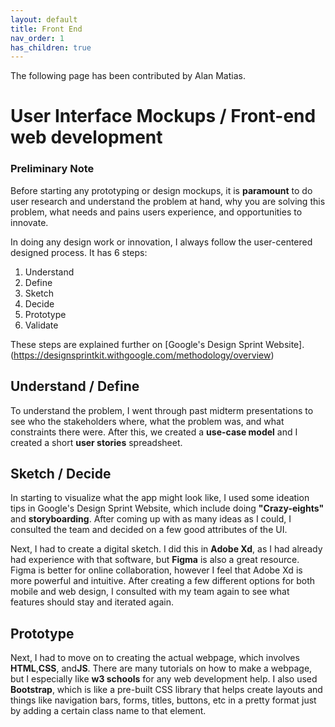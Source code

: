 ```yaml
---
layout: default
title: Front End
nav_order: 1
has_children: true
---
```


The following page has been contributed by Alan Matias.

# User Interface Mockups / Front-end web development

### Preliminary Note

Before starting any prototyping or design mockups, it is **paramount** to do user research
and understand the problem at hand, why you are solving this problem, what needs and pains users experience, and 
opportunities to innovate. 

In doing any design work or innovation, I always follow the user-centered designed process. It has 6 steps:

1. Understand
2. Define
3. Sketch
4. Decide
5. Prototype
6. Validate

These steps are explained further on [Google's Design Sprint Website]. (https://designsprintkit.withgoogle.com/methodology/overview)


## Understand / Define
To understand the problem, I went through past midterm presentations to see who the stakeholders where, what the 
problem was, and what constraints there were. After this, we created a **use-case model** and I created a short 
**user stories** spreadsheet.

## Sketch / Decide
In starting to visualize what the app might look like, I used some ideation tips in Google's Design Sprint Website,
which include doing **"Crazy-eights"** and **storyboarding**. After coming up with as many ideas as I could, I consulted
the team and decided on a few good attributes of the UI. 

Next, I had to create a digital sketch. I did this in **Adobe Xd**, as I had already had experience with that software,
but **Figma** is also a great resource. Figma is better for online collaboration, however I feel that Adobe Xd is more
powerful and intuitive. After creating a few different options for both mobile and web design, I consulted with
my team again to see what features should stay and iterated again.

## Prototype
Next, I had to move on to creating the actual webpage, which involves **HTML**,**CSS**, and**JS**. There are many
tutorials on how to make a webpage, but I especially like **w3 schools** for any web development help. I also used
**Bootstrap**, which is like a pre-built CSS library that helps create layouts and things like navigation bars,
forms, titles, buttons, etc in a pretty format just by adding a certain class name to that element.